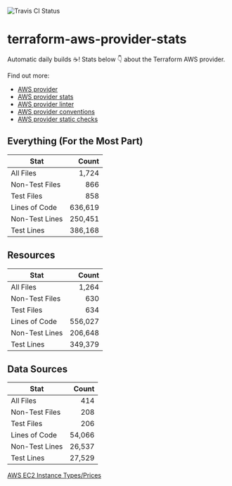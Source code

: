 ![Travis CI Status](https://travis-ci.org/YakDriver/terraform-aws-provider-stats.svg?branch=main)
# terraform-aws-provider-stats

Automatic daily builds :coffee:! Stats below :point_down: about the Terraform AWS provider.

Find out more:
* [AWS provider](https://github.com/terraform-providers/terraform-provider-aws)
* [AWS provider stats](https://github.com/YakDriver/terraform-aws-provider-stats)
* [AWS provider linter](https://github.com/terraform-providers/terraform-provider-aws/tree/master/awsproviderlint)
* [AWS provider conventions](https://github.com/YakDriver/terraform-aws-conventions)
* [AWS provider static checks](https://github.com/YakDriver/terraform-aws-provider-static-checks)



## Everything (For the Most Part)

|  Stat  |  Count  |
| ------------- | -------------: |
|  All Files  |  1,724  |
|  Non-Test Files  |  866  |
|  Test Files  |  858  |
|  Lines of Code  |  636,619  |
|  Non-Test Lines  |  250,451  |
|  Test Lines  |  386,168  |



## Resources

|  Stat  |  Count  |
| ------------- | -------------: |
|  All Files  |  1,264  |
|  Non-Test Files  |  630  |
|  Test Files  |  634  |
|  Lines of Code  |  556,027  |
|  Non-Test Lines  |  206,648  |
|  Test Lines  |  349,379  |



## Data Sources

|  Stat  |  Count  |
| ------------- | -------------: |
|  All Files  |  414  |
|  Non-Test Files  |  208  |
|  Test Files  |  206  |
|  Lines of Code  |  54,066  |
|  Non-Test Lines  |  26,537  |
|  Test Lines  |  27,529  |




[AWS EC2 Instance Types/Prices](https://github.com/YakDriver/aws-ec2-instance-types)
